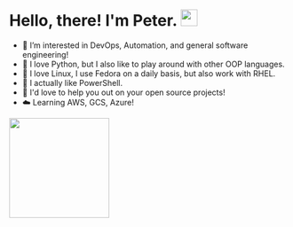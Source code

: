 
# Hello, there! I'm Peter. <img src="https://raw.githubusercontent.com/MartinHeinz/MartinHeinz/master/wave.gif" width="30px">

- 👀 I’m interested in DevOps, Automation, and general software engineering!
- 🐍 I love Python, but I also like to play around with other OOP languages.
- 🐧 I love Linux, I use Fedora on a daily basis, but also work with RHEL.
- 🌝 I actually like PowerShell.
- 💞️ I'd love to help you out on your open source projects!
- ☁️ Learning AWS, GCS, Azure!

<img height="180em" src="https://github-readme-stats.vercel.app/api?username=Parsifal-M&show_icons=true&hide_border=true&&count_private=true&include_all_commits=true" />
